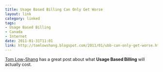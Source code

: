 ```yaml
---
title: Usage Based Billing Can Only Get Worse
layout: link
category: linked
tags:
- Usage Based Billing
- Canada
- Internet
date: 2011-01-31T11:01
link: http://tomlowshang.blogspot.com/2011/01/ubb-can-only-get-worse.html
---
```


[Tom Low-Shang](http://tomlowshang.blogspot.com/ "The personal ramblings about coding, anime, and other geeky stuff by Tom Low-Shang") has a great post about what **Usage Based Billing** will actually cost.